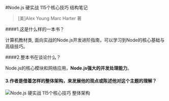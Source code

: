 #Node.js 硬实战 115个核心技巧  结构笔记

> [美]Alex Young Marc Harter  著 

####1.这是什么样的一本书？

计算机教材类, 面向实战的Node.js开发进阶指南，可以学习到Node的核心基础与高级技巧。

####2.整本书在谈论什么？

Node.js的核心模块和网络应用，**Node.js强大的并发处理能力**。

#### 3.作者是借着怎样的整体架构，来发展他的观点或陈述他对这个主题的理解？

![Node.js 硬实战 115个核心技巧  整体架构](https://ws2.sinaimg.cn/large/006tKfTcgy1fqyjwlkp0kj31ka0fgjur.jpg)

